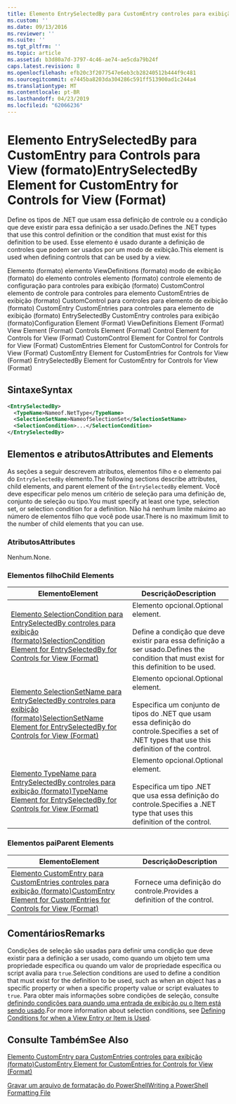 ```yaml
---
title: Elemento EntrySelectedBy para CustomEntry controles para exibição (formato) | Microsoft Docs
ms.custom: ''
ms.date: 09/13/2016
ms.reviewer: ''
ms.suite: ''
ms.tgt_pltfrm: ''
ms.topic: article
ms.assetid: b3d80a7d-3797-4c46-ae74-ae5cda79b24f
caps.latest.revision: 8
ms.openlocfilehash: efb20c3f2077547e6eb3cb28240512b444f9c481
ms.sourcegitcommit: e7445ba8203da304286c591ff513900ad1c244a4
ms.translationtype: MT
ms.contentlocale: pt-BR
ms.lasthandoff: 04/23/2019
ms.locfileid: "62066236"
---
```

# <a name="entryselectedby-element-for-customentry-for-controls-for-view-format"></a><span data-ttu-id="9e75f-102">Elemento EntrySelectedBy para CustomEntry para Controls para View (formato)</span><span class="sxs-lookup"><span data-stu-id="9e75f-102">EntrySelectedBy Element for CustomEntry for Controls for View (Format)</span></span>

<span data-ttu-id="9e75f-103">Define os tipos de .NET que usam essa definição de controle ou a condição que deve existir para essa definição a ser usado.</span><span class="sxs-lookup"><span data-stu-id="9e75f-103">Defines the .NET types that use this control definition or the condition that must exist for this definition to be used.</span></span> <span data-ttu-id="9e75f-104">Esse elemento é usado durante a definição de controles que podem ser usados por um modo de exibição.</span><span class="sxs-lookup"><span data-stu-id="9e75f-104">This element is used when defining controls that can be used by a view.</span></span>

<span data-ttu-id="9e75f-105">Elemento (formato) elemento ViewDefinitions (formato) modo de exibição (formato) do elemento controles elemento (formato) controle elemento de configuração para controles para exibição (formato) CustomControl elemento de controle para controles para elemento CustomEntries de exibição (formato) CustomControl para controles para elemento de exibição (formato) CustomEntry CustomEntries para controles para elemento de exibição (formato) EntrySelectedBy CustomEntry controles para exibição (formato)</span><span class="sxs-lookup"><span data-stu-id="9e75f-105">Configuration Element (Format) ViewDefinitions Element (Format) View Element (Format) Controls Element (Format) Control Element for Controls for View (Format) CustomControl Element for Control for Controls for View (Format) CustomEntries Element for CustomControl for Controls for View (Format) CustomEntry Element for CustomEntries for Controls for View (Format) EntrySelectedBy Element for CustomEntry for Controls for View (Format)</span></span>

## <a name="syntax"></a><span data-ttu-id="9e75f-106">Sintaxe</span><span class="sxs-lookup"><span data-stu-id="9e75f-106">Syntax</span></span>

```xml
<EntrySelectedBy>
  <TypeName>Nameof.NetType</TypeName>
  <SelectionSetName>NameofSelectionSet</SelectionSetName>
  <SelectionCondition>...</SelectionCondition>
</EntrySelectedBy>
```

## <a name="attributes-and-elements"></a><span data-ttu-id="9e75f-107">Elementos e atributos</span><span class="sxs-lookup"><span data-stu-id="9e75f-107">Attributes and Elements</span></span>

<span data-ttu-id="9e75f-108">As seções a seguir descrevem atributos, elementos filho e o elemento pai do `EntrySelectedBy` elemento.</span><span class="sxs-lookup"><span data-stu-id="9e75f-108">The following sections describe attributes, child elements, and parent element of the `EntrySelectedBy` element.</span></span> <span data-ttu-id="9e75f-109">Você deve especificar pelo menos um critério de seleção para uma definição de, conjunto de seleção ou tipo.</span><span class="sxs-lookup"><span data-stu-id="9e75f-109">You must specify at least one type, selection set, or selection condition for a definition.</span></span> <span data-ttu-id="9e75f-110">Não há nenhum limite máximo ao número de elementos filho que você pode usar.</span><span class="sxs-lookup"><span data-stu-id="9e75f-110">There is no maximum limit to the number of child elements that you can use.</span></span>

### <a name="attributes"></a><span data-ttu-id="9e75f-111">Atributos</span><span class="sxs-lookup"><span data-stu-id="9e75f-111">Attributes</span></span>

<span data-ttu-id="9e75f-112">Nenhum.</span><span class="sxs-lookup"><span data-stu-id="9e75f-112">None.</span></span>

### <a name="child-elements"></a><span data-ttu-id="9e75f-113">Elementos filho</span><span class="sxs-lookup"><span data-stu-id="9e75f-113">Child Elements</span></span>

|<span data-ttu-id="9e75f-114">Elemento</span><span class="sxs-lookup"><span data-stu-id="9e75f-114">Element</span></span>|<span data-ttu-id="9e75f-115">Descrição</span><span class="sxs-lookup"><span data-stu-id="9e75f-115">Description</span></span>|
|-------------|-----------------|
|[<span data-ttu-id="9e75f-116">Elemento SelectionCondition para EntrySelectedBy controles para exibição (formato)</span><span class="sxs-lookup"><span data-stu-id="9e75f-116">SelectionCondition Element for EntrySelectedBy for Controls for View (Format)</span></span>](./selectioncondition-element-for-entryselectedby-for-controls-for-view-format.md)|<span data-ttu-id="9e75f-117">Elemento opcional.</span><span class="sxs-lookup"><span data-stu-id="9e75f-117">Optional element.</span></span><br /><br /> <span data-ttu-id="9e75f-118">Define a condição que deve existir para essa definição a ser usado.</span><span class="sxs-lookup"><span data-stu-id="9e75f-118">Defines the condition that must exist for this definition to be used.</span></span>|
|[<span data-ttu-id="9e75f-119">Elemento SelectionSetName para EntrySelectedBy controles para exibição (formato)</span><span class="sxs-lookup"><span data-stu-id="9e75f-119">SelectionSetName Element for EntrySelectedBy for Controls for View (Format)</span></span>](./selectionsetname-element-for-entryselectedby-for-controls-for-view-format.md)|<span data-ttu-id="9e75f-120">Elemento opcional.</span><span class="sxs-lookup"><span data-stu-id="9e75f-120">Optional element.</span></span><br /><br /> <span data-ttu-id="9e75f-121">Especifica um conjunto de tipos do .NET que usam essa definição do controle.</span><span class="sxs-lookup"><span data-stu-id="9e75f-121">Specifies a set of .NET types that use this definition of the control.</span></span>|
|[<span data-ttu-id="9e75f-122">Elemento TypeName para EntrySelectedBy controles para exibição (formato)</span><span class="sxs-lookup"><span data-stu-id="9e75f-122">TypeName Element for EntrySelectedBy for Controls for View (Format)</span></span>](./typename-element-for-entryselectedby-for-controls-for-view-format.md)|<span data-ttu-id="9e75f-123">Elemento opcional.</span><span class="sxs-lookup"><span data-stu-id="9e75f-123">Optional element.</span></span><br /><br /> <span data-ttu-id="9e75f-124">Especifica um tipo .NET que usa essa definição do controle.</span><span class="sxs-lookup"><span data-stu-id="9e75f-124">Specifies a .NET type that uses this definition of the control.</span></span>|

### <a name="parent-elements"></a><span data-ttu-id="9e75f-125">Elementos pai</span><span class="sxs-lookup"><span data-stu-id="9e75f-125">Parent Elements</span></span>

|<span data-ttu-id="9e75f-126">Elemento</span><span class="sxs-lookup"><span data-stu-id="9e75f-126">Element</span></span>|<span data-ttu-id="9e75f-127">Descrição</span><span class="sxs-lookup"><span data-stu-id="9e75f-127">Description</span></span>|
|-------------|-----------------|
|[<span data-ttu-id="9e75f-128">Elemento CustomEntry para CustomEntries controles para exibição (formato)</span><span class="sxs-lookup"><span data-stu-id="9e75f-128">CustomEntry Element for CustomEntries for Controls for View (Format)</span></span>](./customentry-element-for-customentries-for-controls-for-view-format.md)|<span data-ttu-id="9e75f-129">Fornece uma definição do controle.</span><span class="sxs-lookup"><span data-stu-id="9e75f-129">Provides a definition of the control.</span></span>|

## <a name="remarks"></a><span data-ttu-id="9e75f-130">Comentários</span><span class="sxs-lookup"><span data-stu-id="9e75f-130">Remarks</span></span>

<span data-ttu-id="9e75f-131">Condições de seleção são usadas para definir uma condição que deve existir para a definição a ser usado, como quando um objeto tem uma propriedade específica ou quando um valor de propriedade específica ou script avalia para `true`.</span><span class="sxs-lookup"><span data-stu-id="9e75f-131">Selection conditions are used to define a condition that must exist for the definition to be used, such as when an object has a specific property or when a specific property value or script evaluates to `true`.</span></span> <span data-ttu-id="9e75f-132">Para obter mais informações sobre condições de seleção, consulte [definindo condições para quando uma entrada de exibição ou o Item está sendo usado](./defining-conditions-for-displaying-data.md).</span><span class="sxs-lookup"><span data-stu-id="9e75f-132">For more information about selection conditions, see [Defining Conditions for when a View Entry or Item is Used](./defining-conditions-for-displaying-data.md).</span></span>

## <a name="see-also"></a><span data-ttu-id="9e75f-133">Consulte Também</span><span class="sxs-lookup"><span data-stu-id="9e75f-133">See Also</span></span>

[<span data-ttu-id="9e75f-134">Elemento CustomEntry para CustomEntries controles para exibição (formato)</span><span class="sxs-lookup"><span data-stu-id="9e75f-134">CustomEntry Element for CustomEntries for Controls for View (Format)</span></span>](./customentry-element-for-customentries-for-controls-for-view-format.md)

[<span data-ttu-id="9e75f-135">Gravar um arquivo de formatação do PowerShell</span><span class="sxs-lookup"><span data-stu-id="9e75f-135">Writing a PowerShell Formatting File</span></span>](./writing-a-powershell-formatting-file.md)
